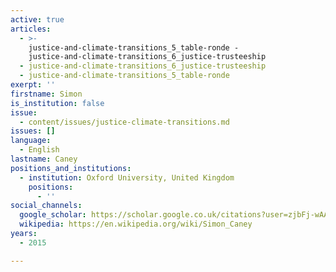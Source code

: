 ```yaml
---
active: true
articles:
  - >-
    justice-and-climate-transitions_5_table-ronde -
    justice-and-climate-transitions_6_justice-trusteeship
  - justice-and-climate-transitions_6_justice-trusteeship
  - justice-and-climate-transitions_5_table-ronde
exerpt: ''
firstname: Simon
is_institution: false
issue:
  - content/issues/justice-climate-transitions.md
issues: []
language:
  - English
lastname: Caney
positions_and_institutions:
  - institution: Oxford University, United Kingdom
    positions:
      - ''
social_channels:
  google_scholar: https://scholar.google.co.uk/citations?user=zjbFj-wAAAAJ&hl=en
  wikipedia: https://en.wikipedia.org/wiki/Simon_Caney
years:
  - 2015

---
```

